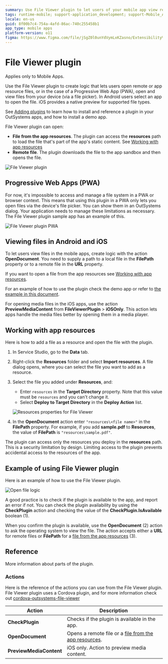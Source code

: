 ```yaml
---
summary: Use File Viewer plugin to let users of your mobile app view remote or app resource files.
tags: runtime-mobile; support-application_development; support-Mobile_Apps;
locale: en-us
guid: 8f00b7c4-754a-4afd-86ac-740c255458b1
app_type: mobile apps
platform-version: o11
figma: https://www.figma.com/file/jSgZ0l0unYdVymLxKZasno/Extensibility%20and%20Integration?node-id=1075:5150
---
```


# File Viewer plugin

<div class="info" markdown="1">

Applies only to Mobile Apps.

</div>

Use the File Viewer plugin to create logic that lets users open remote or app resource files, or in the case of a Progressive Web App (PWA), open and view files from your device (via a file picker). In Android users select an app to open the file. iOS provides a native preview for supported file types.


<div class="info" markdown="1">

See [Adding plugins](../intro.md#adding-plugins) to learn how to install and reference a plugin in your OutSystems apps, and how to install a demo app.

</div>

File Viewer plugin can open:

* **File from the app resources**. The plugin can access the **resources** path to load the file that's part of the app's static content. See [Working with app resources](#working-with-app-resources)
* **Remote file**. The plugin downloads the file to the app sandbox and then opens the file.

![File Viewer plugin](images/file-viewer-preview-ss.png)

## Progressive Web Apps (PWA)

For now, it's impossible to access and manage a file system in a PWA or browser context. This means that using this plugin in a PWA only lets you open files via the device's file picker. You can show them in an OutSystems dialog. Your application needs to manage these limitations as necessary. The File Viewer plugin sample app has an example of this.

![File Viewer plugin PWA](images/file-viewer-pwa-ss.png)

## Viewing files in Android and iOS

To let users view files in the mobile apps, create logic with the action **OpenDocument**. You need to supply a path to a local file in the **FilePath** property or to a remote file in the **URL** property.

If you want to open a file from the app resources see [Working with app resources](#working-with-app-resources).

For an example of how to use the plugin check the demo app or refer to [the example in this document](#example-of-using-file-viewer-plugin).

<div class="info" markdown="1">

For opening media files in the iOS apps, use the action **PreviewMediaContent** from **FileViewerPlugin** > **iOSOnly**. This action lets apps handle the media files better by opening them in a media player.

</div>

## Working with app resources

Here is how to add a file as a resource and open the file with the plugin.

1. In Service Studio, go to the **Data** tab.

1. Right-click the **Resources** folder and select **Import resources**. A file dialog opens, where you can select the file you want to add as a resource.

1. Select the file you added under **Resources**, and:

    * Enter `resources` in the **Target Directory** property. Note that this value must be `resources` and you can't change it.
    * Select **Deploy to Target Directory** in the **Deploy Action** list.

    ![Resources properties for File Viewer](images/resources-file-viewer-ss.png)

1. In the **OpenDocument** action enter `"resources\<file name>"` in the **FilePath** property. For example, if you add **sample.pdf** to **Resources**, the value of  **FilePath** is `"resources\sample.pdf"`.


<div class="info" markdown="1">

The plugin can access only the resources you deploy in the **resources** path. This is a security limitation by design. Limiting access to the plugin prevents accidental access to the resources of the app.

</div>

## Example of using File Viewer plugin

Here is an example of how to use the File Viewer plugin.

![Open file logic](images/logic-file-viewer-ss.png)

A good practice is to check if the plugin is available to the app, and report an error if not. You can check the plugin availability by using the **CheckPlugin** action and checking the value of the **CheckPlugin.IsAvailable** boolean (1).

When you confirm the plugin is available, use the **OpenDocument** (2) action to ask the operating system to view the file. The action accepts either a **URL** for remote files or **FilePath** for a [file from the app resources](#working-with-app-resources) (3).

## Reference

More information about parts of the plugin.

### Actions

Here is the reference of the actions you can use from the File Viewer plugin. File Viewer plugin uses a Cordova plugin, and for more information check out [cordova-outsystems-file-viewer](https://github.com/OutSystems/cordova-outsystems-fileviewer)

| Action                  | Description                                                                          |
| ----------------------- | ------------------------------------------------------------------------------------ |
| **CheckPlugin**         | Checks if the plugin is available in the app.                                        |
| **OpenDocument**        | Opens a remote file or a [file from the app resources](#working-with-app-resources). |
| **PreviewMediaContent** | iOS only. Action to preview media content.                                           |
